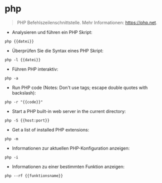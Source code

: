 # php

> PHP Befehlszeilenschnittstelle.
> Mehr Informationen: <https://php.net>.

- Analysieren und führen ein PHP Skript:

`php {{datei}}`

- Überprüfen Sie die Syntax eines PHP Skript:

`php -l {{datei}}`

- Führen PHP interaktiv:

`php -a`

- Run PHP code (Notes: Don't use <? ?> tags; escape double quotes with backslash):

`php -r "{{code}}"`

- Start a PHP built-in web server in the current directory:

`php -S {{host:port}}`

- Get a list of installed PHP extensions:

`php -m`

- Informationen zur aktuellen PHP-Konfiguration anzeigen:

`php -i`

- Informationen zu einer bestimmten Funktion anzeigen:

`php --rf {{funktionsname}}`
